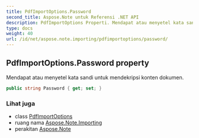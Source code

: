 ```yaml
---
title: PdfImportOptions.Password
second_title: Aspose.Note untuk Referensi .NET API
description: PdfImportOptions Properti. Mendapat atau menyetel kata sandi untuk mendekripsi konten dokumen.
type: docs
weight: 40
url: /id/net/aspose.note.importing/pdfimportoptions/password/
---
```

## PdfImportOptions.Password property

Mendapat atau menyetel kata sandi untuk mendekripsi konten dokumen.

```csharp
public string Password { get; set; }
```

### Lihat juga

* class [PdfImportOptions](../)
* ruang nama [Aspose.Note.Importing](../../pdfimportoptions/)
* perakitan [Aspose.Note](../../../)


